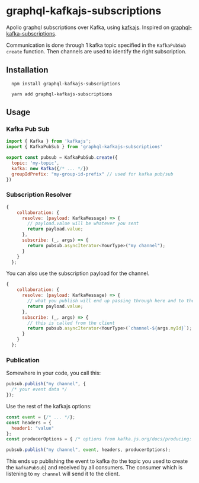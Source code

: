 # graphql-kafkajs-subscriptions

Apollo graphql subscriptions over Kafka, using [kafkajs](https://github.com/tulios/kafkajs). Inspired on [graphql-kafka-subscriptions](https://github.com/ancashoria/graphql-kafka-subscriptions).

Communication is done through 1 kafka topic specified in the `KafkaPubSub` `create` function. Then
channels are used to identify the right subscription.

## Installation

```shell
  npm install graphql-kafkajs-subscriptions
```

```shell
  yarn add graphql-kafkajs-subscriptions
```

## Usage

### Kafka Pub Sub

```javascript
import { Kafka } from 'kafkajs';
import { KafkaPubSub } from 'graphql-kafkajs-subscriptions'

export const pubsub = KafkaPubSub.create({
  topic: 'my-topic',
  kafka: new Kafka({/* ... */})
  groupIdPrefix: "my-group-id-prefix" // used for kafka pub/sub
})
```

### Subscription Resolver

```javascript
{
    collaboration: {
      resolve: (payload: KafkaMessage) => {
        // payload.value will be whatever you sent
        return payload.value;
      },
      subscribe: (_, args) => {
        return pubsub.asyncIterator<YourType>("my channel");
      }
    }
  };
```

You can also use the subscription payload for the channel.

```javascript
{
    collaboration: {
      resolve: (payload: KafkaMessage) => {
        // what you publish will end up passing through here and to the client
        return payload.value;
      },
      subscribe: (_, args) => {
        // this is called from the client
        return pubsub.asyncIterator<YourType>(`channel-${args.myId}`);
      }
    }
  };
```

### Publication

Somewhere in your code, you call this:

```javascript
pubsub.publish("my channel", {
  /* your event data */
});
```

Use the rest of the kafkajs options:


```javascript
const event = {/* ... */};
const headers = {
  header1: "value"
};
const producerOptions = { /* options from kafka.js.org/docs/producing: acks, timeout, etc */ };

pubsub.publish("my channel", event, headers, producerOptions);
```

This ends up publishing the event to kafka (to the topic you used to create the `kafkaPubSub`)
and received by all consumers. The consumer which is listening to `my channel` will send it
to the client.

